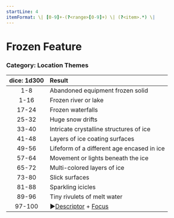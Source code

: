 ```yaml
---
startLine: 4
itemFormat: \| [0-9]+-(?<range>[0-9]+) \| (?<item>.*) \|
---
```

# Frozen Feature
### Category: Location Themes

| dice: 1d300 | Result |
|:----:|:-------|
| 1-8 | Abandoned equipment frozen solid |
| 1-16 | Frozen river or lake |
| 17-24 | Frozen waterfalls |
| 25-32 | Huge snow drifts |
| 33-40 | Intricate crystalline structures of ice |
| 41-48 | Layers of ice coating surfaces |
| 49-56 | Lifeform of a different age encased in ice |
| 57-64 | Movement or lights beneath the ice |
| 65-72 | Multi-colored layers of ice |
| 73-80 | Slick surfaces |
| 81-88 | Sparkling icicles |
| 89-96 | Tiny rivulets of melt water |
| 97-100 | ▶[Descriptor](Core_Descriptor.md) + [Focus](Core_Focus.md) |